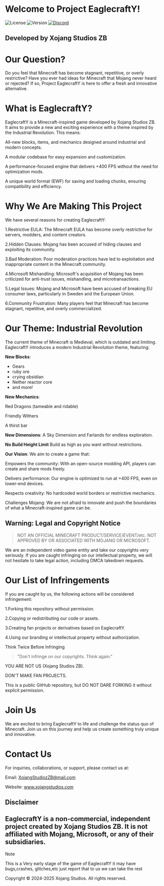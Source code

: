 # Welcome to Project EaglecraftY!
![License](https://img.shields.io/badge/License-proprietary-red)
![Version](https://img.shields.io/badge/Version-v0.0-blue)
[![Discord](https://img.shields.io/badge/Discord-Join%20Our%20Server-7289DA?logo=discord)](https://discord.gg/acN93WBRC5)

## Developed by Xojang Studios ZB

# Our Question?
Do you feel that Minecraft has become stagnant, repetitive, or overly restrictive? Have you ever had ideas for Minecraft that Mojang never heard or rejected? If so, Project EaglecraftY is here to offer a fresh and innovative alternative.

# What is EaglecraftY?
EaglecraftY is a Minecraft-inspired game developed by Xojang Studios ZB. It aims to provide a new and exciting experience with a theme inspired by the Industrial Revolution. This means:

All-new blocks, items, and mechanics designed around industrial and modern concepts.

A modular codebase for easy expansion and customization.

A performance-focused engine that delivers +400 FPS without the need for optimization mods.

A unique world format (EWF) for saving and loading chunks, ensuring compatibility and efficiency.

# Why We Are Making This Project
We have several reasons for creating EaglecraftY:

1.Restrictive EULA: The Minecraft EULA has become overly restrictive for servers, modders, and content creators.

2.Hidden Clauses: Mojang has been accused of hiding clauses and exploiting its community.

3.Bad Moderation: Poor moderation practices have led to exploitation and inappropriate content in the Minecraft community.

4.Microsoft Mishandling: Microsoft's acquisition of Mojang has been criticized for anti-trust issues, mishandling, and microtransactions.

5.Legal Issues: Mojang and Microsoft have been accused of breaking EU consumer laws, particularly in Sweden and the European Union.

6.Community Frustration: Many players feel that Minecraft has become stagnant, repetitive, and overly commercialized.


# Our Theme: Industrial Revolution
The current theme of Minecraft is Medieval, which is outdated and limiting. EaglecraftY introduces a modern Industrial Revolution theme, featuring:

**New Blocks**:
 - Gears
 - ruby ore
 - crying obsidian
 - Nether reactor core
 - and more!

**New Mechanics**:

Red Dragons (tameable and ridable)

Friendly Withers

A thirst bar

**New Dimensions**:
A Sky Dimension and Farlands for endless exploration.

**No Build Height Limit**
Build as high as you want without restrictions.

**Our Vision**:
We aim to create a game that:

Empowers the community: With an open-source modding API, players can create and share mods freely.

Delivers performance: Our engine is optimized to run at +400 FPS, even on lower-end devices.

Respects creativity: No hardcoded world borders or restrictive mechanics.

Challenges Mojang: We are not afraid to innovate and push the boundaries of what a Minecraft-inspired game can be.

## Warning: Legal and Copyright Notice
> NOT AN OFFICIAL MINECRAFT PRODUCT/SERVICE/EVENT/etc.
> NOT APPROVED BY OR ASSOCIATED WITH MOJANG OR MICROSOFT.

We are an independent video game entity and take our copyrights very seriously. If you are caught infringing on our intellectual property, we will not hesitate to take legal action, including DMCA takedown requests.

# Our List of Infringements
If you are caught by us, the following actions will be considered infringement:

1.Forking this repository without permission.

2.Copying or redistributing our code or assets.

3.Creating fan projects or derivatives based on EaglecraftY.

4.Using our branding or intellectual property without authorization.

Think Twice Before Infringing
> "Don't infringe on our copyrights. Think again."

YOU ARE NOT US (Xojang Studios ZB).

DON'T MAKE FAN PROJECTS.

This is a public GitHub repository, but DO NOT DARE FORKING it without explicit permission.

# Join Us
We are excited to bring EaglecraftY to life and challenge the status quo of Minecraft. Join us on this journey and help us create something truly unique and innovative.

# Contact Us
For inquiries, collaborations, or support, please contact us at:

Email: XojangStudiozZB@mail.com

Website: www.xojangstudios.com

## Disclaimer
## EaglecraftY is a non-commercial, independent project created by Xojang Studios ZB. It is not affiliated with Mojang, Microsoft, or any of their subsidiaries.

> [!NOTE]
> This is a Very early stage of the game of EaglecraftY it may have bugs,crashes, glitches,etc just report that to us we can take the rest 

Copyright © 2024-2025 Xojang Studios. All rights reserved.
